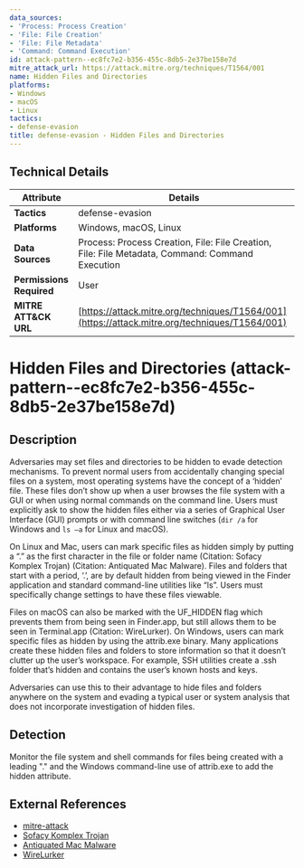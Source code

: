 ```yaml
---
data_sources:
- 'Process: Process Creation'
- 'File: File Creation'
- 'File: File Metadata'
- 'Command: Command Execution'
id: attack-pattern--ec8fc7e2-b356-455c-8db5-2e37be158e7d
mitre_attack_url: https://attack.mitre.org/techniques/T1564/001
name: Hidden Files and Directories
platforms:
- Windows
- macOS
- Linux
tactics:
- defense-evasion
title: defense-evasion - Hidden Files and Directories
---
```


## Technical Details

| Attribute | Details |
|-----------|----------|
| **Tactics** | defense-evasion |
| **Platforms** | Windows, macOS, Linux |
| **Data Sources** | Process: Process Creation, File: File Creation, File: File Metadata, Command: Command Execution |
| **Permissions Required** | User |
| **MITRE ATT&CK URL** | [https://attack.mitre.org/techniques/T1564/001](https://attack.mitre.org/techniques/T1564/001) |

# Hidden Files and Directories (attack-pattern--ec8fc7e2-b356-455c-8db5-2e37be158e7d)

## Description
Adversaries may set files and directories to be hidden to evade detection mechanisms. To prevent normal users from accidentally changing special files on a system, most operating systems have the concept of a ‘hidden’ file. These files don’t show up when a user browses the file system with a GUI or when using normal commands on the command line. Users must explicitly ask to show the hidden files either via a series of Graphical User Interface (GUI) prompts or with command line switches (<code>dir /a</code> for Windows and <code>ls –a</code> for Linux and macOS).

On Linux and Mac, users can mark specific files as hidden simply by putting a “.” as the first character in the file or folder name  (Citation: Sofacy Komplex Trojan) (Citation: Antiquated Mac Malware). Files and folders that start with a period, ‘.’, are by default hidden from being viewed in the Finder application and standard command-line utilities like “ls”. Users must specifically change settings to have these files viewable.

Files on macOS can also be marked with the UF_HIDDEN flag which prevents them from being seen in Finder.app, but still allows them to be seen in Terminal.app (Citation: WireLurker). On Windows, users can mark specific files as hidden by using the attrib.exe binary. Many applications create these hidden files and folders to store information so that it doesn’t clutter up the user’s workspace. For example, SSH utilities create a .ssh folder that’s hidden and contains the user’s known hosts and keys.

Adversaries can use this to their advantage to hide files and folders anywhere on the system and evading a typical user or system analysis that does not incorporate investigation of hidden files.

## Detection
Monitor the file system and shell commands for files being created with a leading "." and the Windows command-line use of attrib.exe to add the hidden attribute.

## External References
- [mitre-attack](https://attack.mitre.org/techniques/T1564/001)
- [Sofacy Komplex Trojan](https://researchcenter.paloaltonetworks.com/2016/09/unit42-sofacys-komplex-os-x-trojan/)
- [Antiquated Mac Malware](https://blog.malwarebytes.com/threat-analysis/2017/01/new-mac-backdoor-using-antiquated-code/)
- [WireLurker](https://www.paloaltonetworks.com/content/dam/pan/en_US/assets/pdf/reports/Unit_42/unit42-wirelurker.pdf)
